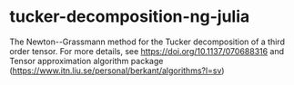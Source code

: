 # tucker-decomposition-ng-julia
The Newton--Grassmann method for the Tucker decomposition of a third order tensor.  For more details, see https://doi.org/10.1137/070688316 and Tensor approximation algorithm package (https://www.itn.liu.se/personal/berkant/algorithms?l=sv) 
